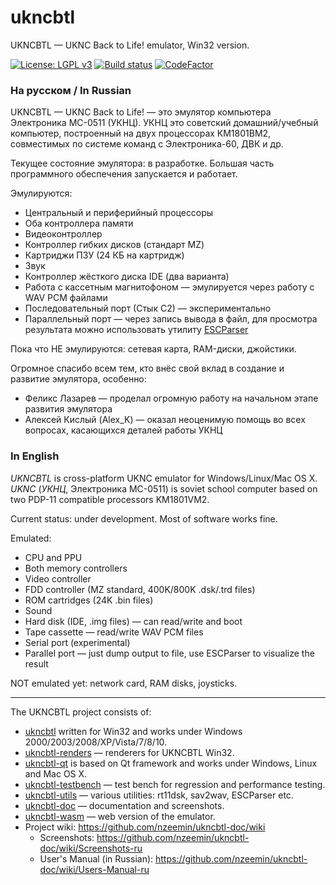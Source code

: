 # ukncbtl
UKNCBTL — UKNC Back to Life! emulator, Win32 version.

[![License: LGPL v3](https://img.shields.io/badge/License-LGPL%20v3-blue.svg)](https://www.gnu.org/licenses/lgpl-3.0)
[![Build status](https://ci.appveyor.com/api/projects/status/xicur65lusd5c3ab?svg=true)](https://ci.appveyor.com/project/nzeemin/ukncbtl)
[![CodeFactor](https://www.codefactor.io/repository/github/nzeemin/ukncbtl/badge)](https://www.codefactor.io/repository/github/nzeemin/ukncbtl)

### На русском / In Russian
UKNCBTL — UKNC Back to Life! — это эмулятор компьютера Электроника МС-0511 (УКНЦ).
УКНЦ это советский домашний/учебный компьютер, построенный на двух процессорах КМ1801ВМ2, совместимых по системе команд с Электроника-60, ДВК и др.

Текущее состояние эмулятора: в разработке. Большая часть программного обеспечения запускается и работает.

Эмулируются:
 * Центральный и периферийный процессоры
 * Оба контроллера памяти
 * Видеоконтроллер
 * Контроллер гибких дисков (стандарт MZ)
 * Картриджи ПЗУ (24 КБ на картридж)
 * Звук
 * Контроллер жёсткого диска IDE (два варианта)
 * Работа с кассетным магнитофоном — эмулируется через работу с WAV PCM файлами
 * Последовательный порт (Стык С2) — экспериментально
 * Параллельный порт — через запись вывода в файл, для просмотра результата можно использовать утилиту [ESCParser](https://github.com/nzeemin/escparser)

Пока что НЕ эмулируются: сетевая карта, RAM-диски, джойстики.

Огромное спасибо всем тем, кто внёс свой вклад в создание и развитие эмулятора, особенно:
 * Феликс Лазарев — проделал огромную работу на начальном этапе развития эмулятора
 * Алексей Кислый (Alex_K) — оказал неоценимую помощь во всех вопросах, касающихся деталей работы УКНЦ

### In English
*UKNCBTL* is cross-platform UKNC emulator for Windows/Linux/Mac OS X.
*UKNC* (*УКНЦ*, Электроника МС-0511) is soviet school computer based on two PDP-11 compatible processors KM1801VM2.

Current status: under development. Most of software works fine.

Emulated:
 * CPU and PPU
 * Both memory controllers
 * Video controller
 * FDD controller (MZ standard, 400K/800K .dsk/.trd files)
 * ROM cartridges (24K .bin files)
 * Sound
 * Hard disk (IDE, .img files) — can read/write and boot
 * Tape cassette — read/write WAV PCM files
 * Serial port (experimental)
 * Parallel port — just dump output to file, use ESCParser to visualize the result

NOT emulated yet: network card, RAM disks, joysticks.

-----
The UKNCBTL project consists of:
* [ukncbtl](https://github.com/nzeemin/ukncbtl/) written for Win32 and works under Windows 2000/2003/2008/XP/Vista/7/8/10.
* [ukncbtl-renders](https://github.com/nzeemin/ukncbtl-renders/) — renderers for UKNCBTL Win32.
* [ukncbtl-qt](https://github.com/nzeemin/ukncbtl-qt/) is based on Qt framework and works under Windows, Linux and Mac OS X.
* [ukncbtl-testbench](https://github.com/nzeemin/ukncbtl-testbench/) — test bench for regression and performance testing.
* [ukncbtl-utils](https://github.com/nzeemin/ukncbtl-utils/) — various utilities: rt11dsk, sav2wav, ESCParser etc.
* [ukncbtl-doc](https://github.com/nzeemin/ukncbtl-doc/) — documentation and screenshots.
* [ukncbtl-wasm](https://github.com/nzeemin/ukncbtl-wasm/) — web version of the emulator.
* Project wiki: https://github.com/nzeemin/ukncbtl-doc/wiki
  * Screenshots: https://github.com/nzeemin/ukncbtl-doc/wiki/Screenshots-ru
  * User's Manual (in Russian): https://github.com/nzeemin/ukncbtl-doc/wiki/Users-Manual-ru
